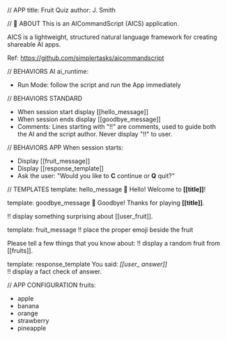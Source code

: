 // APP
title: Fruit Quiz
author: J. Smith

// 🐝 ABOUT
This is an AICommandScript (AICS) application. 

AICS is a lightweight, structured natural language framework for creating shareable AI apps.

Ref: https://github.com/simplertasks/aicommandscript

// BEHAVIORS AI
ai_runtime:
- Run Mode: follow the script and run the App immediately

// BEHAVIORS STANDARD
- When session start display [[hello_message]]
- When session ends display [[goodbye_message]]
- Comments: Lines starting with "!!" are comments, used to guide both the AI and the script author. Never display "!!" to user. 

// BEHAVIORS APP
When session starts:
- Display [[fruit_message]]
- Display [[response_template]]
- Ask the user: "Would you like to **C** continue or **Q** quit?"


// TEMPLATES
template: hello_message
👋 Hello! Welcome to **[[title]]**!

template: goodbye_message
👋 Goodbye! Thanks for playing **[[title]]**.

!! display something surprising about  [[user_fruit]]. 

template: fruit_message
!! place the proper emoji beside the fruit

Please tell a few things that you know about: 
!! display a random fruit from [[fruits]].

template: response_template
You said: *[[user_ answer]]*  
!! display a fact check of answer. 

// APP CONFIGURATION
fruits:
- apple
- banana
- orange
- strawberry 
- pineapple 
